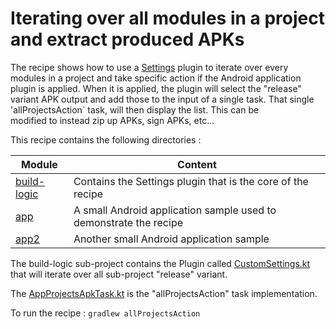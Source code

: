 # Iterating over all modules in a project and extract produced APKs

The recipe shows how to use a [Settings](https://docs.gradle.org/current/dsl/org.gradle.api.initialization.Settings.html) plugin to iterate over every modules in a project 
and take specific action if the Android application plugin is applied.
When it is applied, the plugin will select the "release" variant APK output and add those to the input of a 
single task. That single 'allProjectsAction` task, will then display the list. This can be  
modified to instead zip up APKs, sign APKs, etc...

This recipe contains the following directories : 

| Module                     | Content                                                           |
|----------------------------|-------------------------------------------------------------------|
| [build-logic](build-logic) | Contains the Settings plugin that is the core of the recipe       |
| [app](app)                 | A small Android application sample used to demonstrate the recipe |
| [app2](app2)               | Another small Android application sample                          |


The build-logic sub-project contains the Plugin called [CustomSettings.kt](build-logic/plugins/src/main/kotlin/CustomSettings.kt) that will
iterate over all sub-project "release" variant.

The [AppProjectsApkTask.kt](build-logic/plugins/src/main/kotlin/AllProjectsApkTask.kt) is the "allProjectsAction" task implementation.

To run the recipe : `gradlew allProjectsAction`